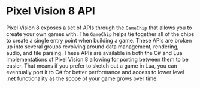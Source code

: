 # Pixel Vision 8 API

Pixel Vision 8 exposes a set of APIs through the `GameChip` that allows you to create your own games with. The `GameChip` helps tie together all of the chips to create a single entry point when building a game. These APIs are broken up into several groups revolving around data management, rendering, audio, and file parsing. These APIs are available in both the C# and Lua implementations of Pixel Vision 8 allowing for porting between them to be easier. That means if you prefer to sketch out a game in Lua, you can eventually port it to C# for better performance and access to lower level .net functionality as the scope of your game grows over time.

